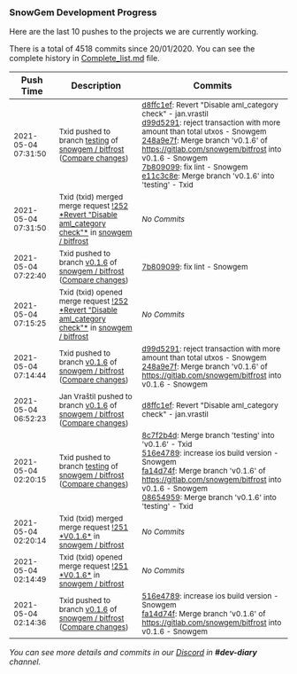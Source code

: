 
### SnowGem Development Progress

Here are the last 10 pushes to the projects we are currently working.

There is a total of 4518 commits since 20/01/2020. You can see the complete history in
 [Complete_list.md](Complete_list.md) file.

| Push Time | Description | Commits |
| --- | --- | --- |
| <sub>2021-05-04 07:31:50</sub> | <sub>Txid pushed to branch [testing](https://gitlab.com/snowgem/bitfrost/commits/testing) of [snowgem / bitfrost](https://gitlab.com/snowgem/bitfrost) ([Compare changes](https://gitlab.com/snowgem/bitfrost/compare/08654959fc1d4eba96522187e7da6ab9d7e0b49f...e11c3c8e01de474231683a17ed895f36b484f34e))</sub> | <sub>[d8ffc1ef](https://gitlab.com/snowgem/bitfrost/-/commit/d8ffc1efa76c32ea7292e5d20cd0966f307d13eb): Revert "Disable aml_category check" - jan.vrastil<br>[d99d5291](https://gitlab.com/snowgem/bitfrost/-/commit/d99d5291195369a5a2622dc35ef893a63cbabf80): reject transaction with more amount than total utxos - Snowgem<br>[248a9e7f](https://gitlab.com/snowgem/bitfrost/-/commit/248a9e7f0d3d346b5f0feaeaa088ae2771052281): Merge branch 'v0.1.6' of https://gitlab.com/snowgem/bitfrost into v0.1.6 - Snowgem<br>[7b809099](https://gitlab.com/snowgem/bitfrost/-/commit/7b809099c4e955028068c787b06cfe36f26fc3fe): fix lint - Snowgem<br>[e11c3c8e](https://gitlab.com/snowgem/bitfrost/-/commit/e11c3c8e01de474231683a17ed895f36b484f34e): Merge branch 'v0.1.6' into 'testing' - Txid</sub> |
| <sub>2021-05-04 07:31:50</sub> | <sub>Txid (txid) merged merge request [\!252 \*Revert "Disable aml\_category check"\*](https://gitlab.com/snowgem/bitfrost/-/merge_requests/252) in [snowgem / bitfrost](https://gitlab.com/snowgem/bitfrost)</sub> | <sub>_No Commits_</sub> |
| <sub>2021-05-04 07:22:40</sub> | <sub>Txid pushed to branch [v0\.1\.6](https://gitlab.com/snowgem/bitfrost/commits/v0.1.6) of [snowgem / bitfrost](https://gitlab.com/snowgem/bitfrost) ([Compare changes](https://gitlab.com/snowgem/bitfrost/compare/248a9e7f0d3d346b5f0feaeaa088ae2771052281...7b809099c4e955028068c787b06cfe36f26fc3fe))</sub> | <sub>[7b809099](https://gitlab.com/snowgem/bitfrost/-/commit/7b809099c4e955028068c787b06cfe36f26fc3fe): fix lint - Snowgem</sub> |
| <sub>2021-05-04 07:15:25</sub> | <sub>Txid (txid) opened merge request [\!252 \*Revert "Disable aml\_category check"\*](https://gitlab.com/snowgem/bitfrost/-/merge_requests/252) in [snowgem / bitfrost](https://gitlab.com/snowgem/bitfrost)</sub> | <sub>_No Commits_</sub> |
| <sub>2021-05-04 07:14:44</sub> | <sub>Txid pushed to branch [v0\.1\.6](https://gitlab.com/snowgem/bitfrost/commits/v0.1.6) of [snowgem / bitfrost](https://gitlab.com/snowgem/bitfrost) ([Compare changes](https://gitlab.com/snowgem/bitfrost/compare/d8ffc1efa76c32ea7292e5d20cd0966f307d13eb...248a9e7f0d3d346b5f0feaeaa088ae2771052281))</sub> | <sub>[d99d5291](https://gitlab.com/snowgem/bitfrost/-/commit/d99d5291195369a5a2622dc35ef893a63cbabf80): reject transaction with more amount than total utxos - Snowgem<br>[248a9e7f](https://gitlab.com/snowgem/bitfrost/-/commit/248a9e7f0d3d346b5f0feaeaa088ae2771052281): Merge branch 'v0.1.6' of https://gitlab.com/snowgem/bitfrost into v0.1.6 - Snowgem</sub> |
| <sub>2021-05-04 06:52:23</sub> | <sub>Jan Vraštil pushed to branch [v0\.1\.6](https://gitlab.com/snowgem/bitfrost/commits/v0.1.6) of [snowgem / bitfrost](https://gitlab.com/snowgem/bitfrost) ([Compare changes](https://gitlab.com/snowgem/bitfrost/compare/fa14d74fcfe7e4194b1f53bbb54012fb44a481b3...d8ffc1efa76c32ea7292e5d20cd0966f307d13eb))</sub> | <sub>[d8ffc1ef](https://gitlab.com/snowgem/bitfrost/-/commit/d8ffc1efa76c32ea7292e5d20cd0966f307d13eb): Revert "Disable aml_category check" - jan.vrastil</sub> |
| <sub>2021-05-04 02:20:15</sub> | <sub>Txid pushed to branch [testing](https://gitlab.com/snowgem/bitfrost/commits/testing) of [snowgem / bitfrost](https://gitlab.com/snowgem/bitfrost) ([Compare changes](https://gitlab.com/snowgem/bitfrost/compare/ceb8d260e703d5d480af4685db595b4493621df5...08654959fc1d4eba96522187e7da6ab9d7e0b49f))</sub> | <sub>[8c7f2b4d](https://gitlab.com/snowgem/bitfrost/-/commit/8c7f2b4d91de99e8aa02f9db85d92d8ee94239f5): Merge branch 'testing' into 'v0.1.6' - Txid<br>[516e4789](https://gitlab.com/snowgem/bitfrost/-/commit/516e4789a6a3f915c8711db30b58aac68c00289c): increase ios build version - Snowgem<br>[fa14d74f](https://gitlab.com/snowgem/bitfrost/-/commit/fa14d74fcfe7e4194b1f53bbb54012fb44a481b3): Merge branch 'v0.1.6' of https://gitlab.com/snowgem/bitfrost into v0.1.6 - Snowgem<br>[08654959](https://gitlab.com/snowgem/bitfrost/-/commit/08654959fc1d4eba96522187e7da6ab9d7e0b49f): Merge branch 'v0.1.6' into 'testing' - Txid</sub> |
| <sub>2021-05-04 02:20:14</sub> | <sub>Txid (txid) merged merge request [\!251 \*V0\.1\.6\*](https://gitlab.com/snowgem/bitfrost/-/merge_requests/251) in [snowgem / bitfrost](https://gitlab.com/snowgem/bitfrost)</sub> | <sub>_No Commits_</sub> |
| <sub>2021-05-04 02:14:49</sub> | <sub>Txid (txid) opened merge request [\!251 \*V0\.1\.6\*](https://gitlab.com/snowgem/bitfrost/-/merge_requests/251) in [snowgem / bitfrost](https://gitlab.com/snowgem/bitfrost)</sub> | <sub>_No Commits_</sub> |
| <sub>2021-05-04 02:14:36</sub> | <sub>Txid pushed to branch [v0\.1\.6](https://gitlab.com/snowgem/bitfrost/commits/v0.1.6) of [snowgem / bitfrost](https://gitlab.com/snowgem/bitfrost) ([Compare changes](https://gitlab.com/snowgem/bitfrost/compare/8c7f2b4d91de99e8aa02f9db85d92d8ee94239f5...fa14d74fcfe7e4194b1f53bbb54012fb44a481b3))</sub> | <sub>[516e4789](https://gitlab.com/snowgem/bitfrost/-/commit/516e4789a6a3f915c8711db30b58aac68c00289c): increase ios build version - Snowgem<br>[fa14d74f](https://gitlab.com/snowgem/bitfrost/-/commit/fa14d74fcfe7e4194b1f53bbb54012fb44a481b3): Merge branch 'v0.1.6' of https://gitlab.com/snowgem/bitfrost into v0.1.6 - Snowgem</sub> |

_You can see more details and commits in our [Discord](https://discord.gg/zumGnbg) in **#dev-diary** channel._
